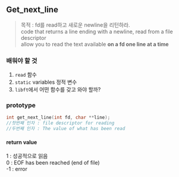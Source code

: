 ## Get_next_line
> 목적 : fd를 read하고 새로운 newline을 리턴하라.  
> code that returns a line ending with a newline, read from a file descriptor  
> allow you to read the text available **on a fd one line at a time**


### 배워야 할 것

1. `read` 함수
2. `static` variables 정적 변수
3. `libft`에서 어떤 함수를 갖고 와야 할까?

### prototype

```c
int get_next_line(int fd, char **line);
//첫번째 인자 : file descriptor for reading
//두번째 인자 : The value of what has been read
```

#### return value

1 : 성공적으로 읽음  
0 : EOF has been reached (end of file)  
-1 : error

